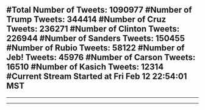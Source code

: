 #Total Number of Tweets: 1090977 
#Number of Trump Tweets: 344414
#Number of Cruz Tweets: 236271
#Number of Clinton Tweets: 226944
#Number of Sanders Tweets: 150455
#Number of Rubio Tweets: 58122
#Number of Jeb! Tweets: 45976
#Number of Carson Tweets: 16510
#Number of Kasich Tweets: 12314
#Current Stream Started at Fri Feb 12 22:54:01 MST
---
---
---
